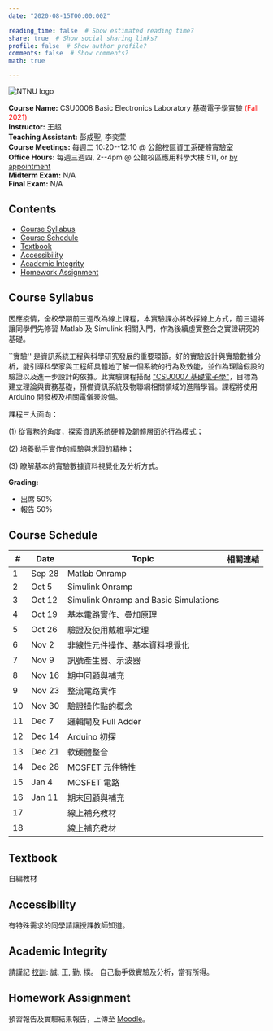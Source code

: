 ```yaml
---
date: "2020-08-15T00:00:00Z"

reading_time: false  # Show estimated reading time?
share: true  # Show social sharing links?
profile: false  # Show author profile?
comments: false  # Show comments?
math: true

---
```

![NTNU logo](../../img/ntnu_logo.png)

**Course Name:** CSU0008 Basic Electronics Laboratory 基礎電子學實驗 <span style="color:red">(Fall 2021)</span>  
**Instructor:** 王超  
**Teaching Assistant:** 彭成聖, 李奕萱  
**Course Meetings:** 每週二 10:20--12:10 @ 公館校區資工系硬體實驗室  
**Office Hours:** 每週三週四, 2--4pm @ 公館校區應用科學大樓 511, or [by appointment](mailto:cw@ntnu.edu.tw)  
**Midterm Exam:** N/A  
**Final Exam:** N/A


## Contents

* [Course Syllabus](#syllabus) <a name="syllabus"></a>
* [Course Schedule](#schedule)
* [Textbook](#resource)
* [Accessibility](#accessibility)
* [Academic Integrity](#accessibility)
* [Homework Assignment](#hw)

## Course Syllabus
因應疫情，全校學期前三週改為線上課程，本實驗課亦將改採線上方式，前三週將讓同學們先修習 Matlab 及 Simulink 相關入門，作為後續虛實整合之實證研究的基礎。

``實驗'' 是資訊系統工程與科學研究發展的重要環節。好的實驗設計與實驗數據分析，能引導科學家與工程師具體地了解一個系統的行為及效能，並作為理論假設的驗證以及進一步設計的依據。此實驗課程搭配 ["CSU0007 基礎電子學"](../csu0007)，目標為建立理論與實務基礎，預備資訊系統及物聯網相關領域的進階學習。課程將使用 Arduino 開發板及相關電儀表設備。

課程三大面向：

(1) 從實務的角度，探索資訊系統硬體及韌體層面的行為模式；

(2) 培養動手實作的經驗與求證的精神；

(3) 瞭解基本的實驗數據資料視覺化及分析方式。


**Grading:**  
* 出席 50%  
* 報告 50%<a name="schedule"></a>  

## Course Schedule

| \#  | Date | Topic | 相關連結 |
| --- | ---  | --- | --- | 
| 1 | Sep 28   | Matlab Onramp |  |  |
| 2 | Oct 5   | Simulink Onramp |  |
| 3 | Oct 12   | Simulink Onramp and Basic Simulations |  |
| 4 | Oct 19   | 基本電路實作、疊加原理 |  |
| 5 | Oct 26   | 驗證及使用戴維寧定理 |  |
| 6 | Nov 2   | 非線性元件操作、基本資料視覺化 |  |
| 7 | Nov 9   | 訊號產生器、示波器 |  |
| 8 | Nov 16   | 期中回顧與補充 |  |
| 9 | Nov 23   | 整流電路實作 |  |
| 10 | Nov 30   | 驗證操作點的概念 |  |
| 11 | Dec 7   | 邏輯閘及 Full Adder |  |
| 12 | Dec 14   | Arduino 初探 |  |
| 13 | Dec 21   | 軟硬體整合  |  |
| 14 | Dec 28   | MOSFET 元件特性 |  |
| 15 | Jan 4   | MOSFET 電路  |  |
| 16 | Jan 11   | 期末回顧與補充 |  |
| 17 |   | 線上補充教材 |  |
| 18 |   | 線上補充教材 |  |

## Textbook

自編教材


## Accessibility
<a name="integrity"></a>
有特殊需求的同學請讓授課教師知道。

## Academic Integrity
<a name="hw"></a>
請謹記 [校訓](http://archives.lib.ntnu.edu.tw/c2/c2_1.jsp): 誠, 正, 勤, 樸。 自己動手做實驗及分析，當有所得。

## Homework Assignment 
預習報告及實驗結果報告，上傳至 [Moodle](https://moodle.ntnu.edu.tw/)。

